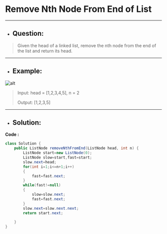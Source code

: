 # Remove Nth Node From End of List
---
- ## Question:
> Given the head of a linked list, remove the nth node from the end of the list and return its head.
---
- ## Example:
![alt](https://assets.leetcode.com/uploads/2020/10/03/remove_ex1.jpg)
> Input: head = [1,2,3,4,5], n = 2
> 
> Output: [1,2,3,5]
---
- ## Solution:
**Code :**
```java
class Solution {
    public ListNode removeNthFromEnd(ListNode head, int n) {
        ListNode start=new ListNode(0);
        ListNode slow=start,fast=start;
        slow.next=head;
        for(int i=1;i<=n+1;i++)
        {
            fast=fast.next;
        }
        while(fast!=null)
        {
            slow=slow.next;
            fast=fast.next;
        }
        slow.next=slow.next.next;
        return start.next;
        
    }
}
